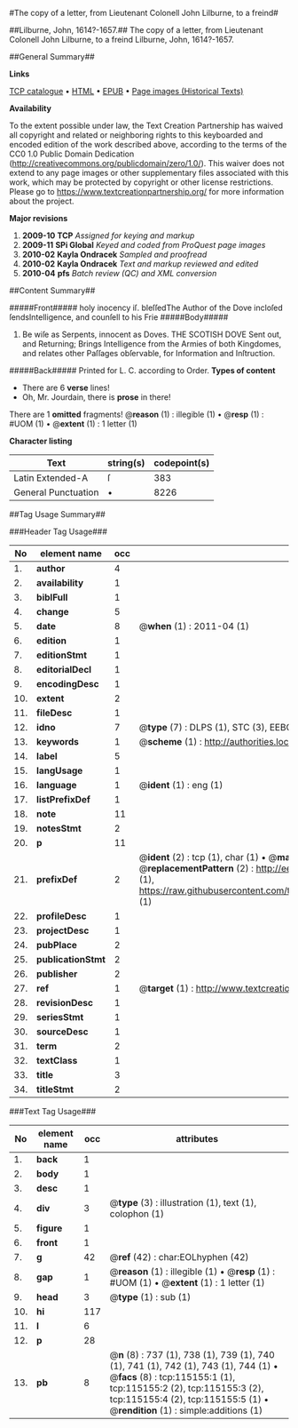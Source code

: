 #The copy of a letter, from Lieutenant Colonell John Lilburne, to a freind#

##Lilburne, John, 1614?-1657.##
The copy of a letter, from Lieutenant Colonell John Lilburne, to a freind
Lilburne, John, 1614?-1657.

##General Summary##

**Links**

[TCP catalogue](http://www.ota.ox.ac.uk/tcp/)  • 
[HTML](http://tei.it.ox.ac.uk/tcp/Texts-HTML/free/A88/A88164.html)  • 
[EPUB](http://tei.it.ox.ac.uk/tcp/Texts-EPUB/free/A88/A88164.epub) • 
[Page images (Historical Texts)](https://historicaltexts.jisc.ac.uk/eebo-99862975e)

**Availability**

To the extent possible under law, the Text Creation Partnership has waived all copyright and related or neighboring rights to this keyboarded and encoded edition of the work described above, according to the terms of the CC0 1.0 Public Domain Dedication (http://creativecommons.org/publicdomain/zero/1.0/). This waiver does not extend to any page images or other supplementary files associated with this work, which may be protected by copyright or other license restrictions. Please go to https://www.textcreationpartnership.org/ for more information about the project.

**Major revisions**

1. __2009-10__ __TCP__ *Assigned for keying and markup*
1. __2009-11__ __SPi Global__ *Keyed and coded from ProQuest page images*
1. __2010-02__ __Kayla Ondracek__ *Sampled and proofread*
1. __2010-02__ __Kayla Ondracek__ *Text and markup reviewed and edited*
1. __2010-04__ __pfs__ *Batch review (QC) and XML conversion*

##Content Summary##

#####Front#####
holy inocency iſ. bleſſedThe Author of the Dove incloſed ſendsIntelligence, and counſell to his Frie
#####Body#####

1. Be wiſe as Serpents, innocent as Doves. THE SCOTISH DOVE Sent out, and Returning; Brings Intelligence from the Armies of both Kingdomes, and relates other Paſſages obſervable, for Information and Inſtruction.

#####Back#####
Printed for L. C. according to Order.
**Types of content**

  * There are 6 **verse** lines!
  * Oh, Mr. Jourdain, there is **prose** in there!

There are 1 **omitted** fragments! 
 @__reason__ (1) : illegible (1)  •  @__resp__ (1) : #UOM (1)  •  @__extent__ (1) : 1 letter (1)

**Character listing**


|Text|string(s)|codepoint(s)|
|---|---|---|
|Latin Extended-A|ſ|383|
|General Punctuation|•|8226|

##Tag Usage Summary##

###Header Tag Usage###

|No|element name|occ|attributes|
|---|---|---|---|
|1.|__author__|4||
|2.|__availability__|1||
|3.|__biblFull__|1||
|4.|__change__|5||
|5.|__date__|8| @__when__ (1) : 2011-04 (1)|
|6.|__edition__|1||
|7.|__editionStmt__|1||
|8.|__editorialDecl__|1||
|9.|__encodingDesc__|1||
|10.|__extent__|2||
|11.|__fileDesc__|1||
|12.|__idno__|7| @__type__ (7) : DLPS (1), STC (3), EEBO-CITATION (1), PROQUEST (1), VID (1)|
|13.|__keywords__|1| @__scheme__ (1) : http://authorities.loc.gov/ (1)|
|14.|__label__|5||
|15.|__langUsage__|1||
|16.|__language__|1| @__ident__ (1) : eng (1)|
|17.|__listPrefixDef__|1||
|18.|__note__|11||
|19.|__notesStmt__|2||
|20.|__p__|11||
|21.|__prefixDef__|2| @__ident__ (2) : tcp (1), char (1)  •  @__matchPattern__ (2) : ([0-9\-]+):([0-9IVX]+) (1), (.+) (1)  •  @__replacementPattern__ (2) : http://eebo.chadwyck.com/downloadtiff?vid=$1&page=$2 (1), https://raw.githubusercontent.com/textcreationpartnership/Texts/master/tcpchars.xml#$1 (1)|
|22.|__profileDesc__|1||
|23.|__projectDesc__|1||
|24.|__pubPlace__|2||
|25.|__publicationStmt__|2||
|26.|__publisher__|2||
|27.|__ref__|1| @__target__ (1) : http://www.textcreationpartnership.org/docs/. (1)|
|28.|__revisionDesc__|1||
|29.|__seriesStmt__|1||
|30.|__sourceDesc__|1||
|31.|__term__|2||
|32.|__textClass__|1||
|33.|__title__|3||
|34.|__titleStmt__|2||


###Text Tag Usage###

|No|element name|occ|attributes|
|---|---|---|---|
|1.|__back__|1||
|2.|__body__|1||
|3.|__desc__|1||
|4.|__div__|3| @__type__ (3) : illustration (1), text (1), colophon (1)|
|5.|__figure__|1||
|6.|__front__|1||
|7.|__g__|42| @__ref__ (42) : char:EOLhyphen (42)|
|8.|__gap__|1| @__reason__ (1) : illegible (1)  •  @__resp__ (1) : #UOM (1)  •  @__extent__ (1) : 1 letter (1)|
|9.|__head__|3| @__type__ (1) : sub (1)|
|10.|__hi__|117||
|11.|__l__|6||
|12.|__p__|28||
|13.|__pb__|8| @__n__ (8) : 737 (1), 738 (1), 739 (1), 740 (1), 741 (1), 742 (1), 743 (1), 744 (1)  •  @__facs__ (8) : tcp:115155:1 (1), tcp:115155:2 (2), tcp:115155:3 (2), tcp:115155:4 (2), tcp:115155:5 (1)  •  @__rendition__ (1) : simple:additions (1)|

